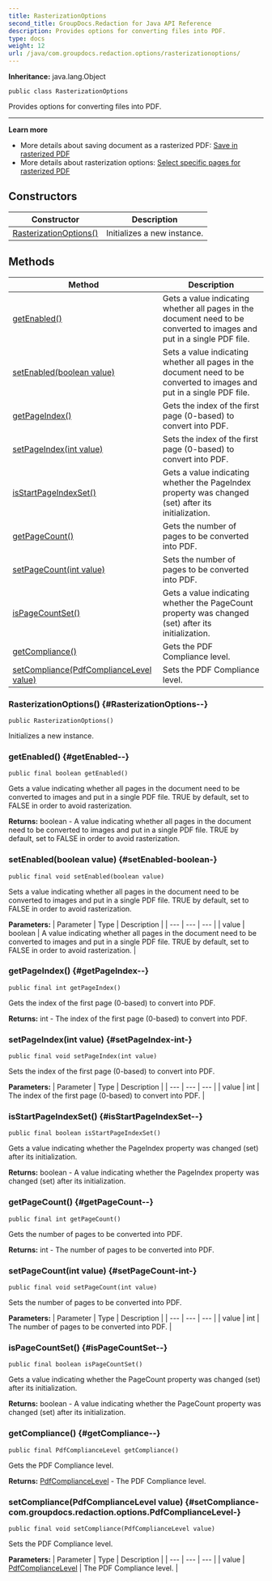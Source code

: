 ```yaml
---
title: RasterizationOptions
second_title: GroupDocs.Redaction for Java API Reference
description: Provides options for converting files into PDF.
type: docs
weight: 12
url: /java/com.groupdocs.redaction.options/rasterizationoptions/
---
```

**Inheritance:**
java.lang.Object
```
public class RasterizationOptions
```

Provides options for converting files into PDF.

--------------------

**Learn more**

 *  More details about saving document as a rasterized PDF: [Save in rasterized PDF][]
 *  More details about rasterization options: [Select specific pages for rasterized PDF][]


[Save in rasterized PDF]: https://docs.groupdocs.com/redaction/java/save-in-rasterized-pdf/
[Select specific pages for rasterized PDF]: https://docs.groupdocs.com/redaction/java/select-specific-pages-for-rasterized-pdf/
## Constructors

| Constructor | Description |
| --- | --- |
| [RasterizationOptions()](#RasterizationOptions--) | Initializes a new instance. |
## Methods

| Method | Description |
| --- | --- |
| [getEnabled()](#getEnabled--) | Gets a value indicating whether all pages in the document need to be converted to images and put in a single PDF file. |
| [setEnabled(boolean value)](#setEnabled-boolean-) | Sets a value indicating whether all pages in the document need to be converted to images and put in a single PDF file. |
| [getPageIndex()](#getPageIndex--) | Gets the index of the first page (0-based) to convert into PDF. |
| [setPageIndex(int value)](#setPageIndex-int-) | Sets the index of the first page (0-based) to convert into PDF. |
| [isStartPageIndexSet()](#isStartPageIndexSet--) | Gets a value indicating whether the PageIndex property was changed (set) after its initialization. |
| [getPageCount()](#getPageCount--) | Gets the number of pages to be converted into PDF. |
| [setPageCount(int value)](#setPageCount-int-) | Sets the number of pages to be converted into PDF. |
| [isPageCountSet()](#isPageCountSet--) | Gets a value indicating whether the PageCount property was changed (set) after its initialization. |
| [getCompliance()](#getCompliance--) | Gets the PDF Compliance level. |
| [setCompliance(PdfComplianceLevel value)](#setCompliance-com.groupdocs.redaction.options.PdfComplianceLevel-) | Sets the PDF Compliance level. |
### RasterizationOptions() {#RasterizationOptions--}
```
public RasterizationOptions()
```


Initializes a new instance.

### getEnabled() {#getEnabled--}
```
public final boolean getEnabled()
```


Gets a value indicating whether all pages in the document need to be converted to images and put in a single PDF file. TRUE by default, set to FALSE in order to avoid rasterization.

**Returns:**
boolean - A value indicating whether all pages in the document need to be converted to images and put in a single PDF file. TRUE by default, set to FALSE in order to avoid rasterization.
### setEnabled(boolean value) {#setEnabled-boolean-}
```
public final void setEnabled(boolean value)
```


Sets a value indicating whether all pages in the document need to be converted to images and put in a single PDF file. TRUE by default, set to FALSE in order to avoid rasterization.

**Parameters:**
| Parameter | Type | Description |
| --- | --- | --- |
| value | boolean | A value indicating whether all pages in the document need to be converted to images and put in a single PDF file. TRUE by default, set to FALSE in order to avoid rasterization. |

### getPageIndex() {#getPageIndex--}
```
public final int getPageIndex()
```


Gets the index of the first page (0-based) to convert into PDF.

**Returns:**
int - The index of the first page (0-based) to convert into PDF.
### setPageIndex(int value) {#setPageIndex-int-}
```
public final void setPageIndex(int value)
```


Sets the index of the first page (0-based) to convert into PDF.

**Parameters:**
| Parameter | Type | Description |
| --- | --- | --- |
| value | int | The index of the first page (0-based) to convert into PDF. |

### isStartPageIndexSet() {#isStartPageIndexSet--}
```
public final boolean isStartPageIndexSet()
```


Gets a value indicating whether the PageIndex property was changed (set) after its initialization.

**Returns:**
boolean - A value indicating whether the PageIndex property was changed (set) after its initialization.
### getPageCount() {#getPageCount--}
```
public final int getPageCount()
```


Gets the number of pages to be converted into PDF.

**Returns:**
int - The number of pages to be converted into PDF.
### setPageCount(int value) {#setPageCount-int-}
```
public final void setPageCount(int value)
```


Sets the number of pages to be converted into PDF.

**Parameters:**
| Parameter | Type | Description |
| --- | --- | --- |
| value | int | The number of pages to be converted into PDF. |

### isPageCountSet() {#isPageCountSet--}
```
public final boolean isPageCountSet()
```


Gets a value indicating whether the PageCount property was changed (set) after its initialization.

**Returns:**
boolean - A value indicating whether the PageCount property was changed (set) after its initialization.
### getCompliance() {#getCompliance--}
```
public final PdfComplianceLevel getCompliance()
```


Gets the PDF Compliance level.

**Returns:**
[PdfComplianceLevel](../../com.groupdocs.redaction.options/pdfcompliancelevel) - The PDF Compliance level.
### setCompliance(PdfComplianceLevel value) {#setCompliance-com.groupdocs.redaction.options.PdfComplianceLevel-}
```
public final void setCompliance(PdfComplianceLevel value)
```


Sets the PDF Compliance level.

**Parameters:**
| Parameter | Type | Description |
| --- | --- | --- |
| value | [PdfComplianceLevel](../../com.groupdocs.redaction.options/pdfcompliancelevel) | The PDF Compliance level. |


